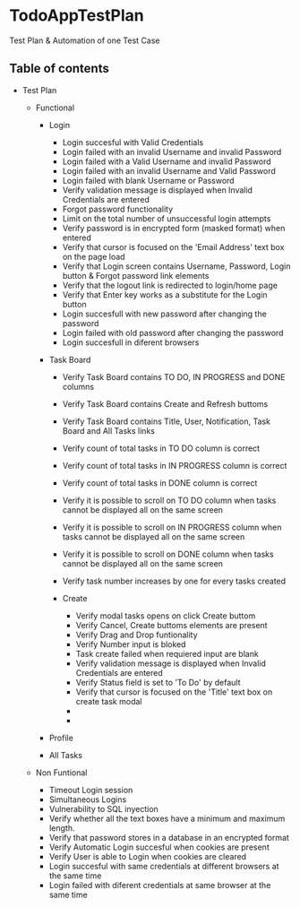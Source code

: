 # TodoAppTestPlan
Test Plan &amp; Automation of one Test Case

## Table of contents

* Test Plan

    *   Functional

        *   Login
            * Login succesful with Valid Credentials
            * Login failed with an invalid Username and invalid Password
            * Login failed with a Valid Username and invalid Password
            * Login failed with an invalid Username and Valid Password
            * Login failed with blank Username or Password
            * Verify validation message is displayed when Invalid Credentials are entered
            * Forgot password functionality
            * Limit on the total number of unsuccessful login attempts
            * Verify password is in encrypted form (masked format) when entered
            * Verify that cursor is focused on the 'Email Address' text box on the page load
            * Verify that Login screen contains Username, Password, Login button & Forgot password link elements
            * Verify that the logout link is redirected to login/home page
            * Verify that Enter key works as a substitute for the Login button
            * Login succesfull with new password after changing the password
            * Login failed with old password after changing the password
            * Login succesfull in diferent browsers

        *   Task Board

            * Verify Task Board contains TO DO, IN PROGRESS and DONE columns
            * Verify Task Board contains Create and Refresh buttoms
            * Verify Task Board contains Title, User, Notification, Task Board and All Tasks links
            * Verify count of total tasks in TO DO column is correct
            * Verify count of total tasks in IN PROGRESS column is correct
            * Verify count of total tasks in DONE column is correct
            * Verify it is possible to scroll on TO DO column when tasks cannot be displayed all on the same screen
            * Verify it is possible to scroll on IN PROGRESS column when tasks cannot be displayed all on the same screen
            * Verify it is possible to scroll on DONE column when tasks cannot be displayed all on the same screen
            * Verify task number increases by one for every tasks created
            
            * Create
                * Verify modal tasks opens on click Create buttom
                * Verify Cancel, Create buttoms elements are present
                * Verify Drag and Drop funtionality
                * Verify Number input is bloked
                * Task create failed when requiered input are blank
                * Verify validation message is displayed when Invalid Credentials are entered
                * Verify Status field is set to 'To Do' by default
                * Verify that cursor is focused on the 'Title' text box on create task modal
                * 
                * 
                
            
        *   Profile
        *   All Tasks


    *   Non Funtional

        *  Timeout Login session
        *  Simultaneous Logins
        *  Vulnerability to SQL inyection
        *  Verify whether all the text boxes have a minimum and maximum length.
        * Verify that password stores in a database in an encrypted format
        * Verify Automatic Login succesful when cookies are present
        * Verify User is able to Login when cookies are cleared
        * Login succesful with same credentials at different browsers at the same time
        * Login failed with diferent credentials at same browser at the same time
